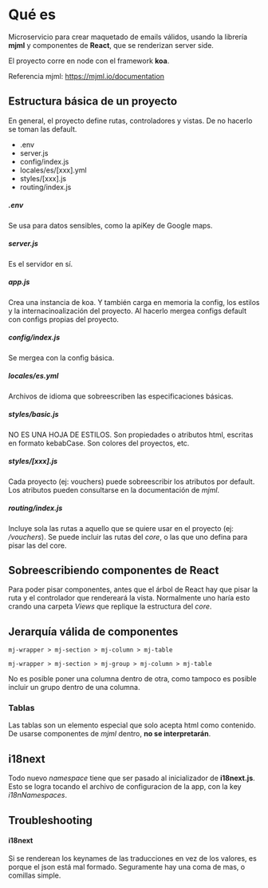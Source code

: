 

# Qué es

Microservicio para crear maquetado de emails válidos, usando la librería **mjml** y componentes de **React**, que se renderizan server side.

El proyecto corre en node con el framework **koa**.

Referencia mjml:
https://mjml.io/documentation

## Estructura básica de un proyecto

En general, el proyecto define rutas, controladores y vistas. De no hacerlo se toman las default.

- .env
- server.js
- config/index.js
- locales/es/[xxx].yml
- styles/[xxx].js
- routing/index.js

##### .env
Se usa para datos sensibles, como la apiKey de Google maps.

##### server.js
Es el servidor en sí.

##### app.js
Crea una instancia de koa. Y también carga en memoria la config, los estilos y la internacinoalización del proyecto. Al hacerlo mergea configs default con configs propias del proyecto.

##### config/index.js
Se mergea con la config básica.

##### locales/es.yml
Archivos de idioma que sobreescriben las especificaciones básicas.

##### styles/basic.js
NO ES UNA HOJA DE ESTILOS. Son propiedades o atributos html, escritas en formato kebabCase. Son colores del proyectos, etc.

##### styles/[xxx].js
Cada proyecto (ej: vouchers) puede sobreescribir los atributos por default. Los atributos pueden consultarse en la documentación de _mjml_.

##### routing/index.js
Incluye sola las rutas a aquello que se quiere usar en el proyecto (ej: _/vouchers_). Se puede incluir las rutas del _core_, o las que uno defina para pisar las del core.

## Sobreescribiendo componentes de React

Para poder pisar componentes, antes que el árbol de React hay que pisar la ruta y el controlador que rendereará la vista. Normalmente uno haría esto crando una carpeta _Views_ que replique la estructura del _core_.

## Jerarquía válida de componentes

`mj-wrapper > mj-section > mj-column > mj-table`

`mj-wrapper > mj-section > mj-group > mj-column > mj-table`

No es posible poner una columna dentro de otra, como tampoco es posible incluir un grupo dentro de una columna.

### Tablas
Las tablas son un elemento especial que solo acepta html como contenido. De usarse componentes de _mjml_ dentro, **no se interpretarán**.

## i18next
Todo nuevo _namespace_ tiene que ser pasado al inicializador de **i18next.js**. Esto se logra tocando el archivo de configuracion de la app, con la key _i18nNamespaces_.

## Troubleshooting

#### i18next
Si se renderean los keynames de las traducciones en vez de los valores, es porque el json está mal formado. Seguramente hay una coma de mas, o comillas simple.